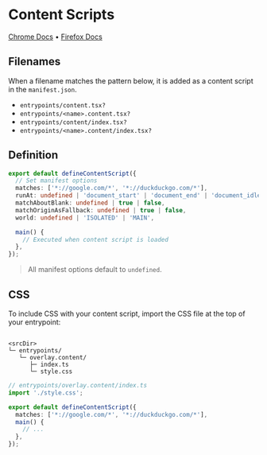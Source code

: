 # Content Scripts

[Chrome Docs](https://developer.chrome.com/docs/extensions/mv3/content_scripts/) &bull; [Firefox Docs](https://developer.mozilla.org/en-US/docs/Mozilla/Add-ons/WebExtensions/Content_scripts)

## Filenames

When a filename matches the pattern below, it is added as a content script in the `manifest.json`.

- `entrypoints/content.tsx?`
- `entrypoints/<name>.content.tsx?`
- `entrypoints/content/index.tsx?`
- `entrypoints/<name>.content/index.tsx?`

## Definition

```ts
export default defineContentScript({
  // Set manifest options
  matches: ['*://google.com/*', '*://duckduckgo.com/*'],
  runAt: undefined | 'document_start' | 'document_end' | 'document_idle',
  matchAboutBlank: undefined | true | false,
  matchOriginAsFallback: undefined | true | false,
  world: undefined | 'ISOLATED' | 'MAIN',

  main() {
    // Executed when content script is loaded
  },
});
```

> All manifest options default to `undefined`.

## CSS

To include CSS with your content script, import the CSS file at the top of your entrypoint:

```

<srcDir>
└─ entrypoints/
   └─ overlay.content/
      ├─ index.ts
      └─ style.css
```

```ts
// entrypoints/overlay.content/index.ts
import './style.css';

export default defineContentScript({
  matches: ['*://google.com/*', '*://duckduckgo.com/*'],
  main() {
    // ...
  },
});
```
